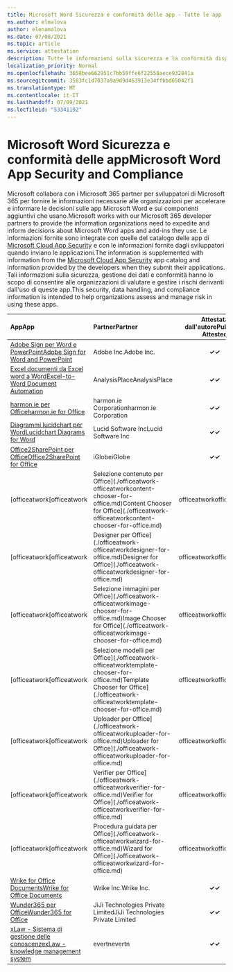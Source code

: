 ```yaml
---
title: Microsoft Word Sicurezza e conformità delle app - Tutte le app
ms.author: elmalova
author: elenamalova
ms.date: 07/08/2021
ms.topic: article
ms.service: attestation
description: Tutte le informazioni sulla sicurezza e la conformità disponibili per tutte Microsoft Word app.
localization_priority: Normal
ms.openlocfilehash: 3658bee662951c7bb59ffe6f22558aece932841a
ms.sourcegitcommit: 3583fc1d7037a9a9d9d463913e34ffbbd65042f1
ms.translationtype: MT
ms.contentlocale: it-IT
ms.lasthandoff: 07/09/2021
ms.locfileid: "53341192"
---
```

# <a name="microsoft-word-app-security-and-compliance"></a><span data-ttu-id="331e5-103">Microsoft Word Sicurezza e conformità delle app</span><span class="sxs-lookup"><span data-stu-id="331e5-103">Microsoft Word App Security and Compliance</span></span>

<span data-ttu-id="331e5-104">Microsoft collabora con i Microsoft 365 partner per sviluppatori di Microsoft 365 per fornire le informazioni necessarie alle organizzazioni per accelerare e informare le decisioni sulle app Microsoft Word e sui componenti aggiuntivi che usano.</span><span class="sxs-lookup"><span data-stu-id="331e5-104">Microsoft works with our Microsoft 365 developer partners to provide the information organizations need to expedite and inform decisions about Microsoft Word apps and add-ins they use.</span></span> <span data-ttu-id="331e5-105">Le informazioni fornite sono integrate con quelle del catalogo delle app di [Microsoft Cloud App Security](https://www.microsoft.com/en-us/enterprise-mobility-security/cloud-app-security) e con le informazioni fornite dagli sviluppatori quando inviano le applicazioni.</span><span class="sxs-lookup"><span data-stu-id="331e5-105">The information is supplemented with information from the [Microsoft Cloud App Security](https://www.microsoft.com/en-us/enterprise-mobility-security/cloud-app-security) app catalog and information provided by the developers when they submit their applications.</span></span> <span data-ttu-id="331e5-106">Tali informazioni sulla sicurezza, gestione dei dati e conformità hanno lo scopo di consentire alle organizzazioni di valutare e gestire i rischi derivanti dall'uso di queste app.</span><span class="sxs-lookup"><span data-stu-id="331e5-106">This security, data handling, and compliance information is intended to help organizations assess and manage risk in using these apps.</span></span>

| <span data-ttu-id="331e5-107">**App**</span><span class="sxs-lookup"><span data-stu-id="331e5-107">**App**</span></span> | <span data-ttu-id="331e5-108">**Partner**</span><span class="sxs-lookup"><span data-stu-id="331e5-108">**Partner**</span></span> | <span data-ttu-id="331e5-109">**Attestata dall'autore**</span><span class="sxs-lookup"><span data-stu-id="331e5-109">**Publisher Attested**</span></span> | <span data-ttu-id="331e5-110">**Certificata**</span><span class="sxs-lookup"><span data-stu-id="331e5-110">**Certified**</span></span> |
|:--------|:------------|:----------------------:|:-------------:|
| [<span data-ttu-id="331e5-111">Adobe Sign per Word e PowerPoint</span><span class="sxs-lookup"><span data-stu-id="331e5-111">Adobe Sign for Word and PowerPoint</span></span>](./adobe-inc-sign-for-word-and-powerpoint.md) | <span data-ttu-id="331e5-112">Adobe Inc.</span><span class="sxs-lookup"><span data-stu-id="331e5-112">Adobe Inc.</span></span> | <span data-ttu-id="331e5-113">**✓**</span><span class="sxs-lookup"><span data-stu-id="331e5-113">**✓**</span></span> | <img alt="Certified application badge" src="../media/certified-badge.png" height="25" width="25" /> |
| [<span data-ttu-id="331e5-114">Excel documenti da Excel word a Word</span><span class="sxs-lookup"><span data-stu-id="331e5-114">Excel-to-Word Document Automation</span></span>](./analysisplace-excel-to-word-document-automation.md) | <span data-ttu-id="331e5-115">AnalysisPlace</span><span class="sxs-lookup"><span data-stu-id="331e5-115">AnalysisPlace</span></span> | <span data-ttu-id="331e5-116">**✓**</span><span class="sxs-lookup"><span data-stu-id="331e5-116">**✓**</span></span> |  |
| [<span data-ttu-id="331e5-117">harmon.ie per Office</span><span class="sxs-lookup"><span data-stu-id="331e5-117">harmon.ie for Office</span></span>](./harmonie-corporation-for-office.md) | <span data-ttu-id="331e5-118">harmon.ie Corporation</span><span class="sxs-lookup"><span data-stu-id="331e5-118">harmon.ie Corporation</span></span> | <span data-ttu-id="331e5-119">**✓**</span><span class="sxs-lookup"><span data-stu-id="331e5-119">**✓**</span></span> |  |
| [<span data-ttu-id="331e5-120">Diagrammi lucidchart per Word</span><span class="sxs-lookup"><span data-stu-id="331e5-120">Lucidchart Diagrams for Word</span></span>](./lucid-software-inc-lucidchart-diagrams-for-word.md) | <span data-ttu-id="331e5-121">Lucid Software Inc</span><span class="sxs-lookup"><span data-stu-id="331e5-121">Lucid Software Inc</span></span> | <span data-ttu-id="331e5-122">**✓**</span><span class="sxs-lookup"><span data-stu-id="331e5-122">**✓**</span></span> |  |
| [<span data-ttu-id="331e5-123">Office2SharePoint per Office</span><span class="sxs-lookup"><span data-stu-id="331e5-123">Office2SharePoint for Office</span></span>](./iglobe-office2sharepoint-for-office.md) | <span data-ttu-id="331e5-124">iGlobe</span><span class="sxs-lookup"><span data-stu-id="331e5-124">iGlobe</span></span> | <span data-ttu-id="331e5-125">**✓**</span><span class="sxs-lookup"><span data-stu-id="331e5-125">**✓**</span></span> | <img alt="Certified application badge" src="../media/certified-badge.png" height="25" width="25" /> |
| <span data-ttu-id="331e5-126">[officeatwork</span><span class="sxs-lookup"><span data-stu-id="331e5-126">[officeatwork</span></span> | <span data-ttu-id="331e5-127">Selezione contenuto per Office](./officeatwork-officeatworkcontent-chooser-for-office.md)</span><span class="sxs-lookup"><span data-stu-id="331e5-127">Content Chooser for Office](./officeatwork-officeatworkcontent-chooser-for-office.md)</span></span> | <span data-ttu-id="331e5-128">officeatwork</span><span class="sxs-lookup"><span data-stu-id="331e5-128">officeatwork</span></span> | <span data-ttu-id="331e5-129">**✓**</span><span class="sxs-lookup"><span data-stu-id="331e5-129">**✓**</span></span> | <img alt="Certified application badge" src="../media/certified-badge.png" height="25" width="25" /> |
| <span data-ttu-id="331e5-130">[officeatwork</span><span class="sxs-lookup"><span data-stu-id="331e5-130">[officeatwork</span></span> | <span data-ttu-id="331e5-131">Designer per Office](./officeatwork-officeatworkdesigner-for-office.md)</span><span class="sxs-lookup"><span data-stu-id="331e5-131">Designer for Office](./officeatwork-officeatworkdesigner-for-office.md)</span></span> | <span data-ttu-id="331e5-132">officeatwork</span><span class="sxs-lookup"><span data-stu-id="331e5-132">officeatwork</span></span> | <span data-ttu-id="331e5-133">**✓**</span><span class="sxs-lookup"><span data-stu-id="331e5-133">**✓**</span></span> | <img alt="Certified application badge" src="../media/certified-badge.png" height="25" width="25" /> |
| <span data-ttu-id="331e5-134">[officeatwork</span><span class="sxs-lookup"><span data-stu-id="331e5-134">[officeatwork</span></span> | <span data-ttu-id="331e5-135">Selezione immagini per Office](./officeatwork-officeatworkimage-chooser-for-office.md)</span><span class="sxs-lookup"><span data-stu-id="331e5-135">Image Chooser for Office](./officeatwork-officeatworkimage-chooser-for-office.md)</span></span> | <span data-ttu-id="331e5-136">officeatwork</span><span class="sxs-lookup"><span data-stu-id="331e5-136">officeatwork</span></span> | <span data-ttu-id="331e5-137">**✓**</span><span class="sxs-lookup"><span data-stu-id="331e5-137">**✓**</span></span> |  |
| <span data-ttu-id="331e5-138">[officeatwork</span><span class="sxs-lookup"><span data-stu-id="331e5-138">[officeatwork</span></span> | <span data-ttu-id="331e5-139">Selezione modelli per Office](./officeatwork-officeatworktemplate-chooser-for-office.md)</span><span class="sxs-lookup"><span data-stu-id="331e5-139">Template Chooser for Office](./officeatwork-officeatworktemplate-chooser-for-office.md)</span></span> | <span data-ttu-id="331e5-140">officeatwork</span><span class="sxs-lookup"><span data-stu-id="331e5-140">officeatwork</span></span> | <span data-ttu-id="331e5-141">**✓**</span><span class="sxs-lookup"><span data-stu-id="331e5-141">**✓**</span></span> | <img alt="Certified application badge" src="../media/certified-badge.png" height="25" width="25" /> |
| <span data-ttu-id="331e5-142">[officeatwork</span><span class="sxs-lookup"><span data-stu-id="331e5-142">[officeatwork</span></span> | <span data-ttu-id="331e5-143">Uploader per Office](./officeatwork-officeatworkuploader-for-office.md)</span><span class="sxs-lookup"><span data-stu-id="331e5-143">Uploader for Office](./officeatwork-officeatworkuploader-for-office.md)</span></span> | <span data-ttu-id="331e5-144">officeatwork</span><span class="sxs-lookup"><span data-stu-id="331e5-144">officeatwork</span></span> | <span data-ttu-id="331e5-145">**✓**</span><span class="sxs-lookup"><span data-stu-id="331e5-145">**✓**</span></span> | <img alt="Certified application badge" src="../media/certified-badge.png" height="25" width="25" /> |
| <span data-ttu-id="331e5-146">[officeatwork</span><span class="sxs-lookup"><span data-stu-id="331e5-146">[officeatwork</span></span> | <span data-ttu-id="331e5-147">Verifier per Office](./officeatwork-officeatworkverifier-for-office.md)</span><span class="sxs-lookup"><span data-stu-id="331e5-147">Verifier for Office](./officeatwork-officeatworkverifier-for-office.md)</span></span> | <span data-ttu-id="331e5-148">officeatwork</span><span class="sxs-lookup"><span data-stu-id="331e5-148">officeatwork</span></span> | <span data-ttu-id="331e5-149">**✓**</span><span class="sxs-lookup"><span data-stu-id="331e5-149">**✓**</span></span> | <img alt="Certified application badge" src="../media/certified-badge.png" height="25" width="25" /> |
| <span data-ttu-id="331e5-150">[officeatwork</span><span class="sxs-lookup"><span data-stu-id="331e5-150">[officeatwork</span></span> | <span data-ttu-id="331e5-151">Procedura guidata per Office](./officeatwork-officeatworkwizard-for-office.md)</span><span class="sxs-lookup"><span data-stu-id="331e5-151">Wizard for Office](./officeatwork-officeatworkwizard-for-office.md)</span></span> | <span data-ttu-id="331e5-152">officeatwork</span><span class="sxs-lookup"><span data-stu-id="331e5-152">officeatwork</span></span> | <span data-ttu-id="331e5-153">**✓**</span><span class="sxs-lookup"><span data-stu-id="331e5-153">**✓**</span></span> | <img alt="Certified application badge" src="../media/certified-badge.png" height="25" width="25" /> |
| [<span data-ttu-id="331e5-154">Wrike for Office Documents</span><span class="sxs-lookup"><span data-stu-id="331e5-154">Wrike for Office Documents</span></span>](./wrike-inc-for-office-documents.md) | <span data-ttu-id="331e5-155">Wrike Inc.</span><span class="sxs-lookup"><span data-stu-id="331e5-155">Wrike Inc.</span></span> | <span data-ttu-id="331e5-156">**✓**</span><span class="sxs-lookup"><span data-stu-id="331e5-156">**✓**</span></span> | <img alt="Certified application badge" src="../media/certified-badge.png" height="25" width="25" /> |
| [<span data-ttu-id="331e5-157">Wunder365 per Office</span><span class="sxs-lookup"><span data-stu-id="331e5-157">Wunder365 for Office</span></span>](./jiji-technologies-private-limited-wunder365-for-office.md) | <span data-ttu-id="331e5-158">JiJi Technologies Private Limited</span><span class="sxs-lookup"><span data-stu-id="331e5-158">JiJi Technologies Private Limited</span></span> | <span data-ttu-id="331e5-159">**✓**</span><span class="sxs-lookup"><span data-stu-id="331e5-159">**✓**</span></span> |  |
| [<span data-ttu-id="331e5-160">xLaw - Sistema di gestione delle conoscenze</span><span class="sxs-lookup"><span data-stu-id="331e5-160">xLaw - knowledge management system</span></span>](./evertn-xlaw-knowledge-management-system.md) | <span data-ttu-id="331e5-161">evertn</span><span class="sxs-lookup"><span data-stu-id="331e5-161">evertn</span></span> | <span data-ttu-id="331e5-162">**✓**</span><span class="sxs-lookup"><span data-stu-id="331e5-162">**✓**</span></span> |  |
